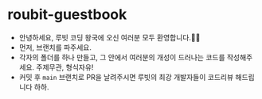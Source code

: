# roubit-guestbook

- 안녕하세요, 루빗 코딩 왕국에 오신 여러분 모두 환영합니다.💚🐇
- 먼저, 브랜치를 파주세요.
- 각자의 폴더를 하나 만들고, 그 안에서 여러분의 개성이 드러나는 코드를 작성해주세요. 주제무관, 형식자유!
- 커밋 후 `main` 브랜치로 PR을 날려주시면 루빗의 최강 개발자들이 코드리뷰 해드립니다 하하.
